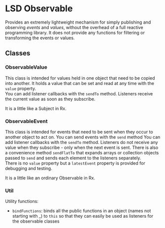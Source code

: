 LSD Observable
==============

Provides an extremely lightweight mechanism for simply publishing and observing *events* and *values*, 
without the overhead of a full reactive programming library.  It does not provide any functions for
filtering or transforming the events or values.

## Classes

### ObservableValue

This class is intended for values held in one object that need to be copied into another.
It holds a value that can be set and read at any time with the `value` property.  
You can add listener callbacks with the `sendTo` method.
Listeners receive the current value as soon as they subscribe.

It is a little like a Subject in Rx.

### ObservableEvent
This class is intended for events that need to be sent when they occur to another object to act on.
You can send events with the `send` method
You can add listener callbacks with the `sendTo` method.
Listeners do not receive any value when they subscribe - only when the next event is sent.
There is also a convenience method `sendFlatTo` that expands arrays or collection objects passed to `send` 
and sends each element to the listeners separately.  
There is no `value` property but a `latestEvent` property is provided for debugging and testing.

It is a little like an ordinary Observable in Rx.

### Util

Utility functions:

- `bindFunctions`: binds all the public functions  in an object (names not starting with _) to `this` 
   so that they can easily be used as listeners for the observable classes




